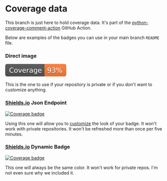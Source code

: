 # Coverage data

This branch is just here to hold coverage data. It's part of the
[python-coverage-comment-action](https://github.com/marketplace/actions/python-coverage-comment)
GitHub Action.

Below are examples of the badges you can use in your main branch `README` file.

### Direct image

[![Coverage badge](https://raw.githubusercontent.com/djochim/regression_pipeline/python-coverage-comment-action-data/badge.svg)](https://github.com/djochim/regression_pipeline/tree/python-coverage-comment-action-data)

This is the one to use if your repository is private or if you don't want to customize anything.

### [Shields.io](https://shields.io) Json Endpoint

[![Coverage badge](https://img.shields.io/endpoint?url=https://raw.githubusercontent.com/djochim/regression_pipeline/python-coverage-comment-action-data/endpoint.json)](https://github.com/djochim/regression_pipeline/tree/python-coverage-comment-action-data)

Using this one will allow you to [customize](https://shields.io/endpoint) the look of your badge.
It won't work with private repositories. It won't be refreshed more than once per five minutes.

### [Shields.io](https://shields.io) Dynamic Badge

[![Coverage badge](https://img.shields.io/badge/dynamic/json?color=brightgreen&label=coverage&query=%24.message&url=https%3A%2F%2Fraw.githubusercontent.com%2Fdjochim%2Fregression_pipeline%2Fpython-coverage-comment-action-data%2Fendpoint.json)](https://github.com/djochim/regression_pipeline/tree/python-coverage-comment-action-data)

This one will always be the same color. It won't work for private repos. I'm not even sure why we included it.